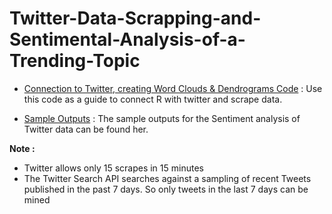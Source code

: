 # Twitter-Data-Scrapping-and-Sentimental-Analysis-of-a-Trending-Topic

* [Connection to Twitter, creating Word Clouds & Dendrograms Code](https://github.com/Surya-Murali/Twitter-Data-Scrapping-and-Sentimental-Analysis-of-a-Trending-Topic/blob/master/twitterDataScrappping.R) : Use this code as a guide to connect R with twitter and scrape data.

* [Sample Outputs](https://github.com/Surya-Murali/Twitter-Data-Scrapping-and-Sentimental-Analysis-of-a-Trending-Topic/tree/master/SampleOutputs) : The sample outputs for the Sentiment analysis of Twitter data can be found her.

**Note :** 
* Twitter allows only 15 scrapes in 15 minutes
* The Twitter Search API searches against a sampling of recent Tweets published in the past 7 days. So only tweets in the last 7 days can be mined

